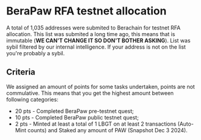# BeraPaw RFA testnet allocation
A total of 1,035 addresses were submited to Berachain for testnet RFA allocation.
This list was submited a long time ago, this means that is immutable (**WE CAN'T CHANGE IT SO DON'T BOTHER ASKING**).
List was sybil filtered by our internal intelligence. If your address is not on the list you're probably a sybil.

## Criteria
We assigned an amount of points for some tasks undertaken, points are not commulative. This means that you get the highest amount between following categories:

- 20 pts - Completed BeraPaw pre-testnet quest;
- 10 pts - Completed BeraPaw public testnet quest;
- 2 pts - Minted at least a total of 1 LBGT on at least 2 transactions (Auto-Mint counts) and Staked any amount of PAW (Snapshot Dec 3 2024).
